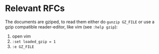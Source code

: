 # Relevant RFCs

The documents are gziped, to read them either do `gunzip GZ_FILE` or use a gzip compatible reader-editor, like vim (see `:help gzip`):

1. open vim
2. `:set loaded_gzip = 1`
3. `:e GZ_FILE`
